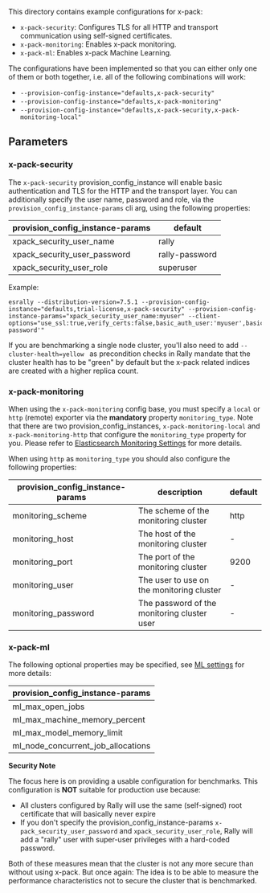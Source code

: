 This directory contains example configurations for x-pack:

* `x-pack-security`: Configures TLS for all HTTP and transport communication using self-signed certificates.
* `x-pack-monitoring`: Enables x-pack monitoring.
* `x-pack-ml`: Enables x-pack Machine Learning.

The configurations have been implemented so that you can either only one of them or both together, i.e. all of the following combinations will work:

* `--provision-config-instance="defaults,x-pack-security"`
* `--provision-config-instance="defaults,x-pack-monitoring"`
* `--provision-config-instance="defaults,x-pack-security,x-pack-monitoring-local"`

## Parameters

### x-pack-security

The `x-pack-security` provision_config_instance will enable basic authentication and TLS for the HTTP and the transport layer.
You can additionally specify the user name, password and role, via the `provision_config_instance-params` cli arg, using the following properties:

| provision_config_instance-params | default |
| --------- | ------- |
| xpack_security_user_name | rally |
| xpack_security_user_password | rally-password |
| xpack_security_user_role | superuser |

Example:

```
esrally --distribution-version=7.5.1 --provision-config-instance="defaults,trial-license,x-pack-security" --provision-config-instance-params="xpack_security_user_name:myuser" --client-options="use_ssl:true,verify_certs:false,basic_auth_user:'myuser',basic_auth_password:'rally-password'"
```

If you are benchmarking a single node cluster, you'll also need to add `--cluster-health=yellow ` as precondition checks in Rally mandate that the cluster health has to be "green" by default but the x-pack related indices are created with a higher replica count.

### x-pack-monitoring

When using the `x-pack-monitoring` config base, you must specify a `local` or `http` (remote) exporter via the **mandatory** property `monitoring_type`.
Note that there are two provision_config_instances, `x-pack-monitoring-local` and `x-pack-monitoring-http` that configure the `monitoring_type` property for you.
Please refer to [Elasticsearch Monitoring Settings](https://www.elastic.co/guide/en/elasticsearch/reference/current/monitoring-settings.html) for more details.

When using `http` as `monitoring_type` you should also configure the following properties:

| provision_config_instance-params | description | default |
| --------- | ------------ | ------- |
| monitoring_scheme | The scheme of the monitoring cluster | http |
| monitoring_host | The host of the monitoring cluster | - |
| monitoring_port | The port of the monitoring cluster | 9200 |
| monitoring_user | The user to use on the monitoring cluster | - |
| monitoring_password | The password of the monitoring cluster user | - |

### x-pack-ml

The following optional properties may be specified, see [ML settings](https://www.elastic.co/guide/en/elasticsearch/reference/current/ml-settings.html) for more details:

| provision_config_instance-params |
| ---------- |
| ml_max_open_jobs |
| ml_max_machine_memory_percent |
| ml_max_model_memory_limit |
| ml_node_concurrent_job_allocations |


**Security Note**

The focus here is on providing a usable configuration for benchmarks. This configuration is **NOT** suitable for production use because:

* All clusters configured by Rally will use the same (self-signed) root certificate that will basically never expire
* If you don't specify the provision_config_instance-params `x-pack_security_user_password` and `xpack_security_user_role`, Rally will add a "rally" user with super-user privileges with a hard-coded password.

Both of these measures mean that the cluster is not any more secure than without using x-pack. But once again: The idea is to be able to measure the performance characteristics not to secure the cluster that is benchmarked.
